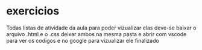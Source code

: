 # exercicios
 Todas listas de atividade da aula
 para poder vizualizar elas deve-se baixar o arquivo .html e o .css deixar ambos na mesma pasta e abrir com vscode para ver os codigos e no google para vizualizar ele finalizado